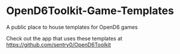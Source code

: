 # OpenD6Toolkit-Game-Templates
A public place to house templates for OpenD6 games

Check out the app that uses these templates at https://github.com/sentry0/OpenD6Toolkit
